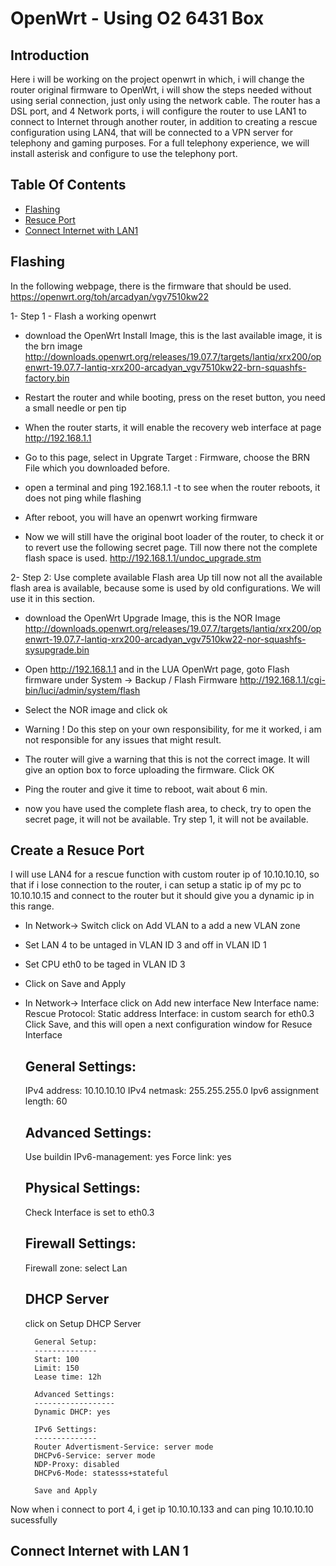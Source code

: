 # OpenWrt -  Using O2 6431 Box 

## Introduction
Here i will be working on the project openwrt in which, i will change the router original firmware to OpenWrt, i will show the steps needed without using serial connection, just only using the network cable. The router has a DSL port, and 4 Network ports, i will configure the router to use LAN1 to connect to Internet through another router, in addition to creating a rescue configuration using LAN4, that will be connected to a VPN server for telephony and gaming purposes. For a full telephony experience, we will install asterisk and configure to use the telephony port.

## Table Of Contents

<!-- toc -->

- [Flashing](#Flashing)
- [Resuce Port](#Create-a-Resuce-Port)
- [Connect Internet with LAN1](#Connect-Internet-with-LAN-1)

<!-- tocstop -->


## Flashing 
In the following webpage, there is the firmware that should be used.
https://openwrt.org/toh/arcadyan/vgv7510kw22

1- Step 1 - Flash a working openwrt 

- download the OpenWrt Install Image, this is the last available image, it is the brn image
http://downloads.openwrt.org/releases/19.07.7/targets/lantiq/xrx200/openwrt-19.07.7-lantiq-xrx200-arcadyan_vgv7510kw22-brn-squashfs-factory.bin

- Restart the router and while booting, press on the reset button, you need a small needle or pen tip

- When the router starts, it will enable the recovery web interface at page http://192.168.1.1

- Go to this page, select in Upgrate Target : Firmware, choose the BRN File which you downloaded before.

- open a terminal and ping 192.168.1.1 -t to see when the router reboots, it does not ping while flashing

- After reboot, you will have an openwrt working firmware

- Now we will still have the original boot loader of the router, to check it or to revert use the following secret page. Till now there not the complete flash space is used.
http://192.168.1.1/undoc_upgrade.stm

2- Step 2: Use complete available Flash area
Up till now not all the available flash area is available, because some is used by old configurations. We will use it in this section.

- download the OpenWrt Upgrade Image, this is the NOR Image
http://downloads.openwrt.org/releases/19.07.7/targets/lantiq/xrx200/openwrt-19.07.7-lantiq-xrx200-arcadyan_vgv7510kw22-nor-squashfs-sysupgrade.bin

- Open http://192.168.1.1 and in the LUA OpenWrt page, goto Flash firmware under 
   System -> Backup / Flash Firmware
   http://192.168.1.1/cgi-bin/luci/admin/system/flash

- Select the NOR image and click ok

- Warning ! Do this step on your own responsibility, for me it worked, i am not responsible for any issues that might result.

- The router will give a warning that this is not the correct image. It will give an option box to force uploading the firmware. Click OK

- Ping the router and give it time to reboot, wait about 6 min.

- now you have used the complete flash area, to check, try to open the secret page, it will not be available. Try step 1, it will not be available.


## Create a Resuce Port

I will use LAN4 for a rescue function with custom router ip of 10.10.10.10, so that if i lose connection to the router, i can setup a static ip of my pc to 10.10.10.15 and connect to the router but it should give you a dynamic ip in this range.

- In Network-> Switch click on Add VLAN to a add a new VLAN zone

- Set LAN 4 to be untaged in VLAN ID 3 and off in VLAN ID 1
- Set CPU eth0 to be taged in VLAN ID 3

- Click on Save and Apply

- In Network-> Interface click on Add new interface
	New Interface name: Rescue
	Protocol: Static address
	Interface: in custom search for eth0.3
	Click Save, and this will open a next configuration window for Resuce Interface
	
	General Settings:
	--------------------
	
	IPv4 address: 10.10.10.10
	IPv4 netmask: 255.255.255.0
	Ipv6 assignment length: 60
	
	Advanced Settings:
	------------------
	Use buildin IPv6-management: yes
	Force link: yes
	
	Physical Settings:
	------------------
	Check Interface is set to eth0.3
	
	Firewall Settings:
	------------------
	Firewall zone: select Lan
	
	DHCP Server
	-----------
	click on Setup DHCP Server
		
		General Setup:
		--------------
		Start: 100
		Limit: 150
		Lease time: 12h
		
		Advanced Settings:
		------------------
		Dynamic DHCP: yes
		
		IPv6 Settings:
	    --------------
	    Router Advertisment-Service: server mode
	    DHCPv6-Service: server mode
	    NDP-Proxy: disabled
	    DHCPv6-Mode: statesss+stateful 
	    
	    Save and Apply

Now when i connect to port 4, i get ip 10.10.10.133 and can ping 10.10.10.10 sucessfully


## Connect Internet with LAN 1




	    
	